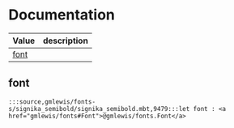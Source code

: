 # Documentation
|Value|description|
|---|---|
|[font](#font)||

## font

```moonbit
:::source,gmlewis/fonts-s/signika_semibold/signika_semibold.mbt,9479:::let font : <a href="gmlewis/fonts#Font">@gmlewis/fonts.Font</a>
```

